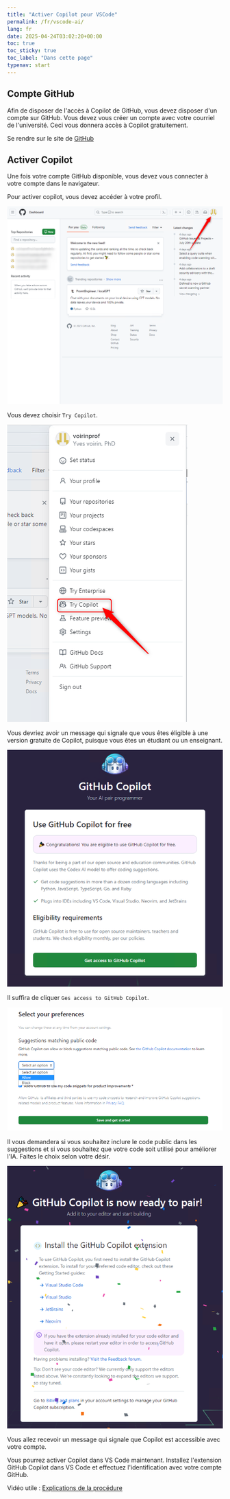 ```yaml
---
title: "Activer Copilot pour VSCode"
permalink: /fr/vscode-ai/
lang: fr
date: 2025-04-24T03:02:20+00:00
toc: true
toc_sticky: true
toc_label: "Dans cette page"
typenav: start
---
```


## Compte GitHub

Afin de disposer de l'accès à Copilot de GitHub, vous devez disposer d'un compte sur GitHub. Vous devez vous créer un compte avec votre courriel de l'université. Ceci vous donnera accès à Copilot gratuitement.

Se rendre sur le site de [GitHub](https://github.com/)

## Activer Copilot

Une fois votre compte GitHub disponible, vous devez vous connecter à votre compte dans le navigateur.

Pour activer copilot, vous devez accéder à votre profil.

![accéder à votre profil](/assets/img/vscodeia-step1.png)


Vous devez choisir `Try Copilot`. 

![Try Copilot](/assets/img/vscodeia-step2.png)

Vous devriez avoir un message qui signale que vous êtes éligible à une version gratuite de Copilot, puisque vous êtes un étudiant ou un enseignant.

![une version gratuite de Copilot](/assets/img/vscodeia-step3.png)

Il suffira de cliquer `Ges access to GitHub Copilot`.

![Accès à Copilot](/assets/img/vscodeia-step4.png)

Il vous demandera si vous souhaitez inclure le code public dans les suggestions et si vous souhaitez que votre code soit utilisé pour améliorer l'IA. Faites le choix selon votre désir.

![Copilot est accessible avec votre compte](/assets/img/vscodeia-step5.png)

Vous allez recevoir un message qui signale que Copilot est accessible avec votre compte.


Vous pourrez activer Copilot dans VS Code maintenant. Installez l'extension GitHub Copilot dans VS Code et effectuez l'identification avec votre compte GitHub.


Vidéo utile : [Explications de la procédure](https://youtu.be/vLb5tPwuhw0)